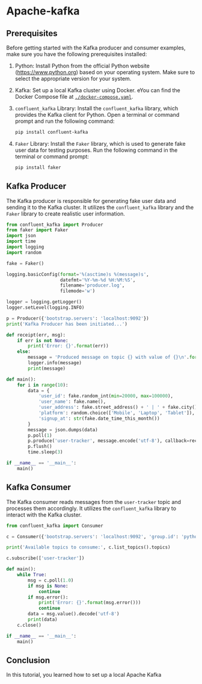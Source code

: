 # Apache-kafka  
      
## Prerequisites         
            
Before getting started with the Kafka producer and consumer examples, make sure you have the following prerequisites installed:

1. Python: Install Python from the official Python website (https://www.python.org) based on your operating system. Make sure to select the appropriate version for your system.

2. Kafka: Set up a local Kafka cluster using Docker. eYou can find the Docker Compose file at [`./docker-compose.yaml`](https://github.com/Typhoenix/Apache-kafka/blob/main/docker-compose.yaml).

3. `confluent_kafka` Library: Install the `confluent_kafka` library, which provides the Kafka client for Python. Open a terminal or command prompt and run the following command:

   ```bash
   pip install confluent-kafka
   ```

4. `Faker` Library: Install the `Faker` library, which is used to generate fake user data for testing purposes. Run the following command in the terminal or command prompt: 

   ```bash
   pip install faker
   ```

## Kafka Producer

The Kafka producer is responsible for generating fake user data and sending it to the Kafka cluster. It utilizes the `confluent_kafka` library and the `Faker` library to create realistic user information.

```python
from confluent_kafka import Producer
from faker import Faker
import json
import time
import logging
import random

fake = Faker()

logging.basicConfig(format='%(asctime)s %(message)s',
                    datefmt='%Y-%m-%d %H:%M:%S',
                    filename='producer.log',
                    filemode='w')

logger = logging.getLogger()
logger.setLevel(logging.INFO)

p = Producer({'bootstrap.servers': 'localhost:9092'})
print('Kafka Producer has been initiated...')

def receipt(err, msg):
    if err is not None:
        print('Error: {}'.format(err))
    else:
        message = 'Produced message on topic {} with value of {}\n'.format(msg.topic(), msg.value().decode('utf-8'))
        logger.info(message)
        print(message)

def main():
    for i in range(10):
        data = {
            'user_id': fake.random_int(min=20000, max=100000),
            'user_name': fake.name(),
            'user_address': fake.street_address() + ' | ' + fake.city() + ' | ' + fake.country_code(),
            'platform': random.choice(['Mobile', 'Laptop', 'Tablet']),
            'signup_at': str(fake.date_time_this_month())
        }
        message = json.dumps(data)
        p.poll(1)
        p.produce('user-tracker', message.encode('utf-8'), callback=receipt)
        p.flush()
        time.sleep(3)

if __name__ == '__main__':
    main()
```

## Kafka Consumer

The Kafka consumer reads messages from the `user-tracker` topic and processes them accordingly. It utilizes the `confluent_kafka` library to interact with the Kafka cluster.

```python
from confluent_kafka import Consumer

c = Consumer({'bootstrap.servers': 'localhost:9092', 'group.id': 'python-consumer', 'auto.offset.reset': 'earliest'})

print('Available topics to consume:', c.list_topics().topics)

c.subscribe(['user-tracker'])

def main():
    while True:
        msg = c.poll(1.0)
        if msg is None:
            continue
        if msg.error():
            print('Error: {}'.format(msg.error()))
            continue
        data = msg.value().decode('utf-8')
        print(data)
    c.close()

if __name__ == '__main__':
    main()
```

## Conclusion

In this tutorial, you learned how to set up a local Apache Kafka
